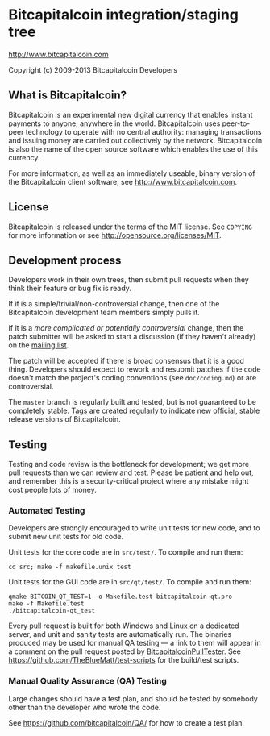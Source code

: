 Bitcapitalcoin integration/staging tree
================================

http://www.bitcapitalcoin.com

Copyright (c) 2009-2013 Bitcapitalcoin Developers

What is Bitcapitalcoin?
----------------

Bitcapitalcoin is an experimental new digital currency that enables instant payments to
anyone, anywhere in the world. Bitcapitalcoin uses peer-to-peer technology to operate
with no central authority: managing transactions and issuing money are carried
out collectively by the network. Bitcapitalcoin is also the name of the open source
software which enables the use of this currency.

For more information, as well as an immediately useable, binary version of
the Bitcapitalcoin client software, see http://www.bitcapitalcoin.com.

License
-------

Bitcapitalcoin is released under the terms of the MIT license. See `COPYING` for more
information or see http://opensource.org/licenses/MIT.

Development process
-------------------

Developers work in their own trees, then submit pull requests when they think
their feature or bug fix is ready.

If it is a simple/trivial/non-controversial change, then one of the Bitcapitalcoin
development team members simply pulls it.

If it is a *more complicated or potentially controversial* change, then the patch
submitter will be asked to start a discussion (if they haven't already) on the
[mailing list](http://sourceforge.net/mailarchive/forum.php?forum_name=bitcapitalcoin-development).

The patch will be accepted if there is broad consensus that it is a good thing.
Developers should expect to rework and resubmit patches if the code doesn't
match the project's coding conventions (see `doc/coding.md`) or are
controversial.

The `master` branch is regularly built and tested, but is not guaranteed to be
completely stable. [Tags](https://github.com/bitcapitalcoin/bitcapitalcoin/tags) are created
regularly to indicate new official, stable release versions of Bitcapitalcoin.

Testing
-------

Testing and code review is the bottleneck for development; we get more pull
requests than we can review and test. Please be patient and help out, and
remember this is a security-critical project where any mistake might cost people
lots of money.

### Automated Testing

Developers are strongly encouraged to write unit tests for new code, and to
submit new unit tests for old code.

Unit tests for the core code are in `src/test/`. To compile and run them:

    cd src; make -f makefile.unix test

Unit tests for the GUI code are in `src/qt/test/`. To compile and run them:

    qmake BITCOIN_QT_TEST=1 -o Makefile.test bitcapitalcoin-qt.pro
    make -f Makefile.test
    ./bitcapitalcoin-qt_test

Every pull request is built for both Windows and Linux on a dedicated server,
and unit and sanity tests are automatically run. The binaries produced may be
used for manual QA testing — a link to them will appear in a comment on the
pull request posted by [BitcapitalcoinPullTester](https://github.com/BitcapitalcoinPullTester). See https://github.com/TheBlueMatt/test-scripts
for the build/test scripts.

### Manual Quality Assurance (QA) Testing

Large changes should have a test plan, and should be tested by somebody other
than the developer who wrote the code.

See https://github.com/bitcapitalcoin/QA/ for how to create a test plan.
